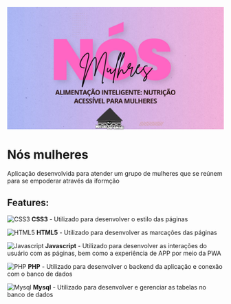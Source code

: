 ![Nós mulheres](nos_mulheres.jpeg)
# Nós mulheres
Aplicação desenvolvida para atender um grupo de mulheres que se reúnem para se empoderar através da iformção

## Features:
![CSS3](https://img.shields.io/badge/CSS3-1572B6?style=for-the-badge&logo=css3&logoColor=white) **CSS3** - Utilizado para desenvolver o estilo das páginas

![HTML5](https://img.shields.io/badge/HTML5-E34F26?style=for-the-badge&logo=html5&logoColor=white) **HTML5** - Utilizado para desenvolver as marcações das páginas

![Javascript](https://img.shields.io/badge/JavaScript-F7DF1E?style=for-the-badge&logo=javascript&logoColor=black) **Javascript** - Utilizado para desenvolver as interações do usuário com as páginas, bem como a experiência de APP por meio da PWA

![PHP](https://img.shields.io/badge/PHP-777BB4?style=for-the-badge&logo=php&logoColor=white) **PHP** - Utilizado para desenvolver o backend da aplicação e conexão com o banco de dados

![Mysql](https://img.shields.io/badge/MySQL-00000F?style=for-the-badge&logo=mysql&logoColor=white) **Mysql** - Utilizado para desenvolver e gerenciar as tabelas no banco de dados
